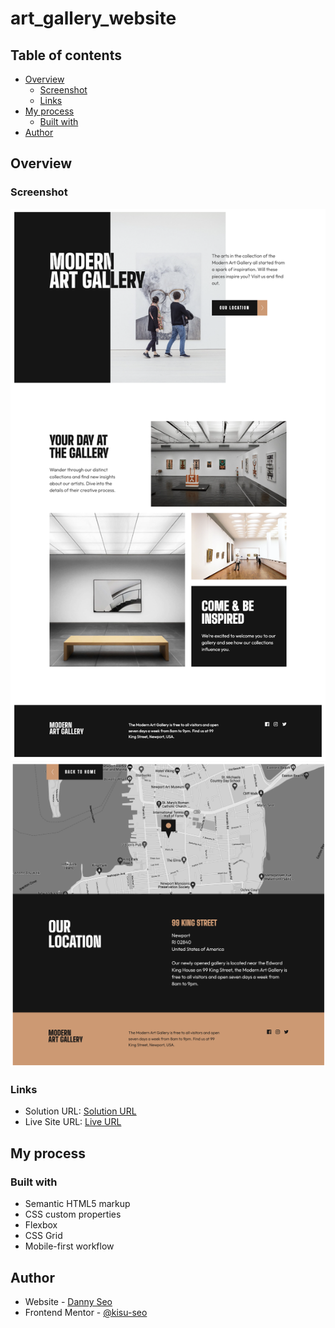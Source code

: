 # art_gallery_website
 
## Table of contents
 
 - [Overview](#overview)
   - [Screenshot](#screenshot)
   - [Links](#links)
 - [My process](#my-process)
   - [Built with](#built-with)
 - [Author](#author)
 
 ## Overview
 
 ### Screenshot
 
 ![Project Screenshot](./art_gallery_website_screenshot_1.png)
 ![Project Screenshot](./art_gallery_website_screenshot_2.png)
 
 ### Links
 
 - Solution URL: [Solution URL](https://github.com/kisu-seo/art_gallery_website)
 - Live Site URL: [Live URL](https://kisu-seo.github.io/art_gallery_website/)
 
 ## My process
 
 ### Built with
 
 - Semantic HTML5 markup
 - CSS custom properties
 - Flexbox
 - CSS Grid
 - Mobile-first workflow
 
 ## Author
 
 - Website - [Danny Seo](https://github.com/kisu-seo)
 - Frontend Mentor - [@kisu-seo](https://www.frontendmentor.io/profile/kisu-seo)

